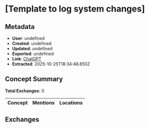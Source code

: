 # \[Template to log system changes\]

## Metadata

- **User**: undefined
- **Created**: undefined
- **Updated**: undefined
- **Exported**: undefined
- **Link**: [ChatGPT](undefined)
- **Extracted**: 2025-10-25T18:34:48.850Z

## Concept Summary

**Total Exchanges**: 0

| Concept | Mentions | Locations |
|---------|----------|----------|

## Exchanges

